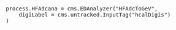 
<pre>
process.HFAdcana = cms.EDAnalyzer("HFAdcToGeV",
    digiLabel = cms.untracked.InputTag("hcalDigis")
)
</pre>
